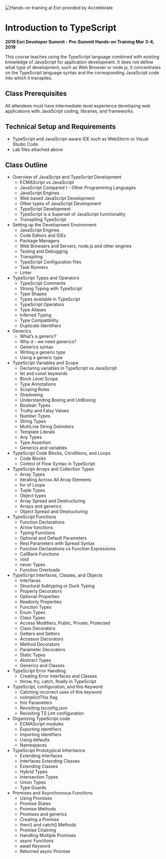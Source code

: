 ![Hands-on training at Esri provided by Accelebrate](https://deivu67oka01d.cloudfront.net/esri/esri_accelebrate4.jpg)

# Introduction to TypeScript
**2019 Esri Developer Summit - Pre-Summit Hands-on Training Mar 3-4, 2019**

This course teaches using the TypeScript language combined with existing knowledge of JavaScript for application development. It does not define what type of development, such as Web Browser or node.js, it concentrates on the TypeScript language syntax and the corresponding JavaScript code into which it transpiles.

## Class Prerequisites

All attendees must have intermediate-level experience developing web applications with JavaScript coding, libraries, and frameworks.

## Technical Setup and Requirements

- TypeScript and JavaScript-aware IDE such as WebStorm or Visual Studio Code.
- Lab files attached above

## Class Outline
- Overview of JavaScript and TypeScript Development
  - ECMAScript vs JavaScript
  - JavaScript Compared t  - Other Programming Languages
  - JavaScript Engines
  - Web based JavaScript Development
  - Other types of JavaScript Development
  - TypeScript Development
  - TypeScript is a Superset of JavaScript functionality
  - Transpiling TypeScript
- Setting up the Development Environment
  - JavaScript Engines
  - Code Editors and IDEs
  - Package Managers
  - Web Browsers and Servers, node.js and other engines
  - Testing and Debugging
  - Transpiling
  - TypeScript Configuration files
  - Task Runners
  - Linter
- TypeScript Types and Operators
  - TypeScript Comments
  - Strong Typing with TypeScript
  - Type Shapes
  - Types available in TypeScript
  - TypeScript Operators
  - Type Aliases
  - Inferred Typing
  - Type Compatibility
  - Duplicate Identifiers
- Generics
  - What’s a generic?
  - Why d  - we need generics?
  - Generics syntax
  - Writing a generic type
  - Using a generic type
- TypeScript Variables and Scope
  - Declaring variables in TypeScript vs JavaScript
  - let and const keywords
  - Block Level Scope
  - Type Annotations
  - Scoping Rules
  - Shadowing
  - Understanding Boxing and UnBoxing
  - Boolean Types
  - Truthy and Falsy Values
  - Number Types
  - String Types
  - MultiLine String Delimiters
  - Template Literals
  - Any Types
  - Type Assertion
  - Generics and variables
- TypeScript Code Blocks, Conditions, and Loops
  - Code Blocks
  - Control of Flow Syntax in TypeScript
- TypeScript Arrays and Collection Types
  - Array Types
  - Iterating Across All Array Elements
  - for of Loops
  - Tuple Types
  - Object types
  - Array Spread and Destructuring
  - Arrays and generics
  - Object Spread and Destructuring
- TypeScript Functions
  - Function Declarations
  - Arrow functions
  - Typing Functions
  - Optional and Default Parameters
  - Rest Parameters with Spread Syntax
  - Function Declarations vs Function Expressions
  - CallBack Functions
  - void
  - never Types
  - Function Overloads
- TypeScript Interfaces, Classes, and Objects
  - Interfaces
  - Structural Subtyping or Duck Typing
  - Property Decorators
  - Optional Properties
  - Readonly Properties
  - Function Types
  - Enum Types
  - Class Types
  - Access Modifiers, Public, Private, Protected
  - Class Decorators
  - Getters and Setters
  - Accessor Decorators
  - Method Decorators
  - Parameter Decorators
  - Static Types
  - Abstract Types
  - Generics and Classes
- TypeScript Error Handling
  - Creating Error Interfaces and Classes
  - throw, try, catch, finally in TypeScript
- TypeScript, configuration, and this Keyword
  - Catching incorrect uses of this keyword
  - noImplicitThis flag
  - this Parameters
  - Revisiting tsconfig.json
  - Revisiting TS Lint configuration
- Organizing TypeScript code
  - ECMAScript modules
  - Exporting identifiers
  - Importing identifiers
  - Using defaults
  - Namespaces
- TypeScript Prototypical Inheritance
  - Extending Interfaces
  - Interfaces Extending Classes
  - Extending Classes
  - Hybrid Types
  - Intersection Types
  - Union Types
  - Type Guards
- Promises and Asynchronous Functions
  - Using Promises
  - Promise States
  - Promise Methods
  - Promises and generics
  - Creating a Promise
  - then() and catch() Methods
  - Promise Chaining
  - Handling Multiple Promises
  - async Functions
  - await Keyword
  - Returned async Promise

